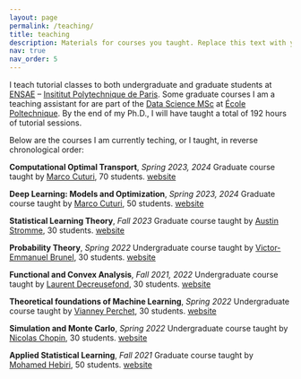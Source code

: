 ```yaml
---
layout: page
permalink: /teaching/
title: teaching
description: Materials for courses you taught. Replace this text with your description.
nav: true
nav_order: 5
---
```


I teach tutorial classes to both undergraduate and graduate students at [ENSAE](https://www.ensae.fr/) – [Insititut Polytechnique de Paris](https://www.ip-paris.fr/). Some graduate courses I am a teaching assistant for are part of the [Data Science MSc](https://www.ip-paris.fr/education/masters/mention-mathematiques-appliquees-statistique/master-year-2-data-science) at [École Poltechnique](https://www.polytechnique.edu/). By the end of my Ph.D., I will have taught a total of 192 hours of tutorial sessions. 

Below are the courses I am currently teching, or I taught, in reverse chronological order:

**Computational Optimal Transport**, *Spring 2023, 2024*
Graduate course taught by [Marco Cuturi](https://marcocuturi.net/index.html), 70 students.
[website](https://www.ensae.fr/courses/3449-optimal-transport-theory-tweaks-computations-and-applications-machine-learning)

**Deep Learning: Models and Optimization**, *Spring 2023, 2024*
Graduate course taught by [Marco Cuturi](https://marcocuturi.net/index.html), 50 students.
[website](https://www.ensae.fr/courses/4354)

**Statistical Learning Theory**, *Fall 2023*
Graduate course taught by [Austin Stromme](https://austinjstromme.github.io/), 30 students.
[website](https://www.ensae.fr/en/courses/381-advanced-machine-learning)

**Probability Theory**, *Spring 2022*
Undergraduate course taught by [Victor-Emmanuel Brunel](https://vebrunel.fr/), 30 students.
[website](https://www.ensae.fr/courses/113-theorie-des-probabilites-1a)

**Functional and Convex Analysis**, *Fall 2021, 2022*
Undergraduate course taught by [Laurent Decreusefond](https://perso.telecom-paristech.fr/decreuse/), 30 students.
[website](https://www.ensae.fr/courses/109)

**Theoretical foundations of Machine Learning**, *Spring 2022*
Undergraduate course taught by [Vianney Perchet](https://vianney.ai/), 30 students.
[website](https://www.ensae.fr/en/courses/3582-theoretical-foundations-machine-learning)

**Simulation and Monte Carlo**, *Spring 2022*
Undergraduate course taught by [Nicolas Chopin](https://nchopin.github.io/), 30 students.
[website](https://www.ensae.fr/courses/328-simulation-and-monte-carlo-methods)

**Applied Statistical Learning**, *Fall 2021*
Graduate course taught by [Mohamed Hebiri](https://perso.math.u-pem.fr/hebiri.mohamed/), 50 students.
[website](https://www.ensae.fr/en/courses/4835)

